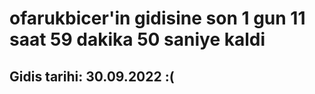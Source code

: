 # ofarukbicer'in gidisine son 1 gun 11 saat 59 dakika 50 saniye kaldi

## Gidis tarihi: 30.09.2022 :(